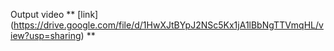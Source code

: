 Output video ** [link] (https://drive.google.com/file/d/1HwXJtBYpJ2NSc5Kx1jA1lBbNgTTVmqHL/view?usp=sharing) **
